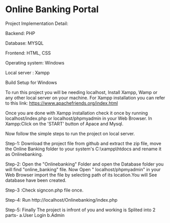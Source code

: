 # Online Banking Portal
Project Implementation Detail:

Backend: PHP 

Database: MYSQL

Frontend: HTML, CSS 

Operating system: Windows 

Local server : Xampp 

Build Setup for Windows

To run this project you will be needing localhost, Install Xampp, Wamp or any other local server on your machine. For Xampp installation you can refer to this link: 
https://www.apachefriends.org/index.html

Once you are done with Xampp installation check it once by running localhost/index.php or localhost/phpmyadmin in your Web Browser.
In Xampp:Click on the 'START' button of Apace and Mysql.

Now follow the simple steps to run the project on local server.

Step-1: Download the project file from github and extract the zip file, move the Online Banking folder to your system's C:\xampp\htdocs and rename it as Onlinebanking.

Step-2: Open the "Onlinebanking" Folder and open the Database folder you will find "online_banking" file. Now Open " localhost/phpmyadmin"  in your Web Browser import the file by selecting path of its location.You will See database have been created.

Step-3 :Check signcon.php file once.

Step-4: Run http://localhost/Onlinebanking/index.php

Step-5: Finally The project is infront of you and working is Splited into 2 parts-
        a.User Login
        b.Admin 

